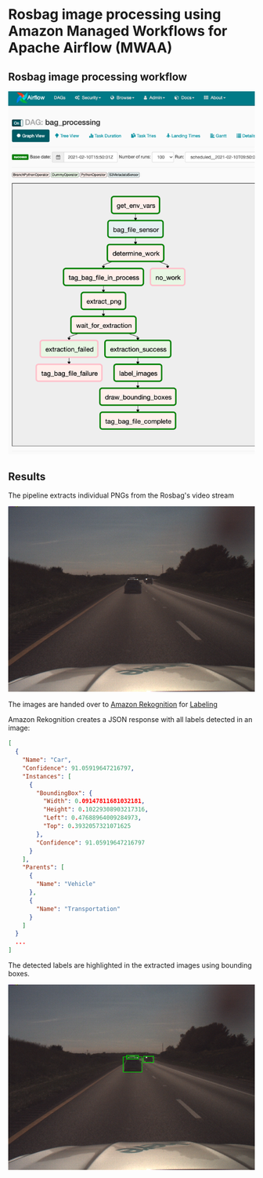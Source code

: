 # Rosbag image processing using Amazon Managed Workflows for Apache Airflow (MWAA)

## Rosbag image processing workflow
![rosbag_processing_dag](./documentation/rosbag_processing.png)

## Results

The pipeline extracts individual PNGs from the Rosbag's video stream

![output_extracted](./outputs/left0193_original.png)

The images are handed over to [Amazon Rekognition](https://aws.amazon.com/rekognition/?nc=sn&loc=0&blog-cards.sort-by=item.additionalFields.createdDate&blog-cards.sort-order=desc) for [Labeling](https://docs.aws.amazon.com/rekognition/latest/dg/labels.html)

Amazon Rekognition creates a JSON response with all labels detected in an image:
```json
[
  {
    "Name": "Car",
    "Confidence": 91.05919647216797,
    "Instances": [
      {
        "BoundingBox": {
          "Width": 0.09147811681032181,
          "Height": 0.10229308903217316,
          "Left": 0.47688964009284973,
          "Top": 0.3932057321071625
        },
        "Confidence": 91.05919647216797
      }
    ],
    "Parents": [
      {
        "Name": "Vehicle"
      },
      {
        "Name": "Transportation"
      }
    ]
  }
  ...
]
```


The detected labels are highlighted in the extracted images using bounding boxes.

![output_annotated](./outputs/left0193_labeled.png)



